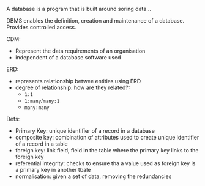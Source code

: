 A database is a program that is built around soring data...

DBMS enables the definition, creation and maintenance of a database. Provides controlled access.

CDM:
* Represent the data requirements of an organisation
* independent of a database software used

ERD:
* represents relationship betwee entities using ERD
* degree of relationship. how are they related?:
  * `1:1`
  * `1:many`/`many:1`
  * `many:many`

Defs:
* Primary Key: unique identifier of a record in a database
* composite key: combination of attributes used to create unique identifier of a record in a table
* foreign key: link field, field in the table where the primary key links to the foreign key
* referential integrity: checks to ensure tha a value used as foreign key is a primary key in another tbale
* normalisation: given a set of data, removing the redundancies
